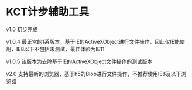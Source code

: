 # KCT计步辅助工具

v1.0 初步完成

v1.0.4 最正常的1系版本，基于IE的ActiveXObject进行文件操作，因此仅IE能使用，IE8以下不包括未测试，最佳体验为IE11

v1.0.5 该版本为去除基于IE的ActiveXObject文件操作的测试版本

v2.0 支持最新的浏览器，基于h5的Blob进行文件操作，不推荐使用IE8及以下浏览器